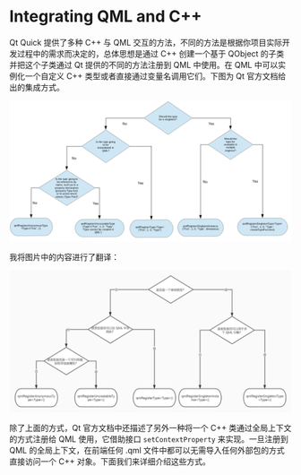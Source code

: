 # Integrating QML and C++

Qt Quick 提供了多种 C++ 与 QML 交互的方法，不同的方法是根据你项目实际开发过程中的需求而决定的，总体思想是通过 C++ 创建一个基于 QObject 的子类并把这个子类通过 Qt 提供的不同的方法注册到 QML 中使用。在 QML 中可以实例化一个自定义 C++ 类型或者直接通过变量名调用它们。下图为 Qt 官方文档给出的集成方式。

<img src="../images/Integrating/cpp-qml-integration-flowchart.png">

我将图片中的内容进行了翻译：

<img src="../images/Integrating/cpp-qml-integration-flowchart-cn.jpg">

除了上面的方式，Qt 官方文档中还描述了另外一种将一个 C++ 类通过全局上下文的方式注册给 QML 使用，它借助接口 `setContextProperty` 来实现。一旦注册到 QML 的全局上下文，在前端任何 .qml 文件中都可以无需导入任何外部包的方式直接访问一个 C++ 对象。下面我们来详细介绍这些方式。
